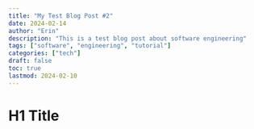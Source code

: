 ```yaml
---
title: "My Test Blog Post #2"
date: 2024-02-14
author: "Erin"
description: "This is a test blog post about software engineering"
tags: ["software", "engineering", "tutorial"]
categories: ["tech"]
draft: false
toc: true
lastmod: 2024-02-10
---
```



# H1 Title
